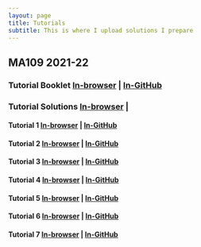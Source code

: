 ```yaml
---
layout: page
title: Tutorials
subtitle: This is where I upload solutions I prepare
---
```


## MA109 2021-22

### Tutorial Booklet [In-browser](/MA109/booklet.pdf) | [In-GitHub](https://github.com/sarthakmittal92/sarthakmittal92.github.io/blob/main/tuts/MA109/booklet.pdf)
### Tutorial Solutions [In-browser](/MA109/solutions.pdf) | 

#### Tutorial 1 [In-browser](/MA109/tut1.pdf) | [In-GitHub](https://github.com/sarthakmittal92/sarthakmittal92.github.io/blob/main/tuts/MA109/tut1.pdf)
#### Tutorial 2 [In-browser](/MA109/tut2.pdf) | [In-GitHub](https://github.com/sarthakmittal92/sarthakmittal92.github.io/blob/main/tuts/MA109/tut2.pdf)
#### Tutorial 3 [In-browser](/MA109/tut3.pdf) | [In-GitHub](https://github.com/sarthakmittal92/sarthakmittal92.github.io/blob/main/tuts/MA109/tut3.pdf)
#### Tutorial 4 [In-browser](/MA109/tut4.pdf) | [In-GitHub](https://github.com/sarthakmittal92/sarthakmittal92.github.io/blob/main/tuts/MA109/tut4.pdf)
#### Tutorial 5 [In-browser](/MA109/tut5.pdf) | [In-GitHub](https://github.com/sarthakmittal92/sarthakmittal92.github.io/blob/main/tuts/MA109/tut5.pdf)
#### Tutorial 6 [In-browser](/MA109/tut6.pdf) | [In-GitHub](https://github.com/sarthakmittal92/sarthakmittal92.github.io/blob/main/tuts/MA109/tut6.pdf)
#### Tutorial 7 [In-browser](/MA109/tut7.pdf) | [In-GitHub](https://github.com/sarthakmittal92/sarthakmittal92.github.io/blob/main/tuts/MA109/tut7.pdf)